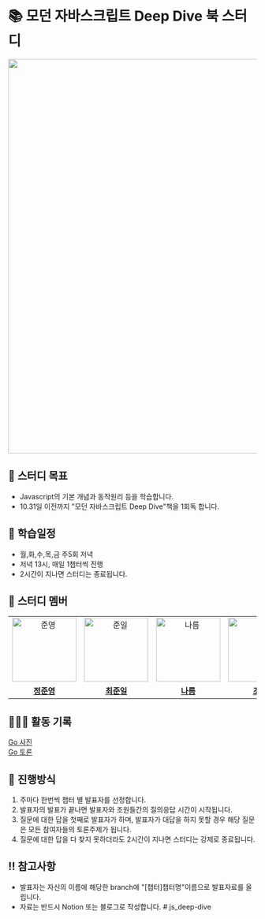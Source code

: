 # 📚 모던 자바스크립트 Deep Dive 북 스터디

<image src="https://github.com/wn8624/JS_Deepdive_book_study/assets/81373171/7a88d950-e4d3-4464-bec0-ada935046771" width="800px" height="800px">

## 📌 스터디 목표

- Javascript의 기본 개념과 동작원리 등을 학습합니다.
- 10.31일 이전까지 "모던 자바스크립트 Deep Dive"책을 1회독 합니다.

## 📅 학습일정

- 월,화,수,목,금 주5회 저녁
- 저녁 13시, 매일 1챕터씩 진행
- 2시간이 지나면 스터디는 종료됩니다.

## 🐻 스터디 멤버

<table>
 <tr>
    <td align="center"><a href="https://github.com/junjeeong"><img src="https://avatars.githubusercontent.com/u/81373171?v=4" width="130px;" alt="준영"></a></td>
    <td align="center"><a href="https://github.com/wnsdlf25"><img src="https://avatars.githubusercontent.com/u/102348842?v=4" width="130px"alt="준일"></a></td>
    <td align="center"><a href="https://github.com/hanryu1109"><img src="https://avatars.githubusercontent.com/u/82071500?v=4" width="130px;" alt="나름"></a></td>
   <td align="center"><a href="https://github.com/dikum98"><img src="https://avatars.githubusercontent.com/u/97519893?v=4" width="130px;" alt="조한"></a></td>
    <td align="center"><a href="https://github.com/ruukr8080"><img src="https://avatars.githubusercontent.com/u/131014787?v=4" width="130px;" alt="신한"></a></td>
  </tr>
  <tr>
    <td align="center"><a href="https://github.com/junjeeong"><b>정준영</b></a></td>
    <td align="center"><a href="https://github.com/wnsdlf25"><b>최준일</b></a></td>
    <td align="center"><a href="https://github.com/hanryu1109"><b>나름</b></a></td>
    <td align="center"><a href="https://github.com/dikum98"><b>조한</b></a></td>
    <td align="center"><a href="https://github.com/ruukr8080"><b>신한</b></a></td>
  </tr>
</table>

## 🏃🏻‍♂️ 활동 기록

<a href="https://github.com/junjeeong/JS_Deepdive_book_study/wiki/08.25-OT%EC%A7%84%ED%96%89">Go 사진</a></br>
<a href="https://github.com/junjeeong/JS_Deepdive_book_study/discussions">Go 토론</a>

## 💫 진행방식

1. 주마다 한번씩 챕터 별 발표자를 선정합니다.
2. 발표자의 발표가 끝나면 발표자와 조원들간의 질의응답 시간이 시작됩니다.
3. 질문에 대한 답을 첫째로 발표자가 하며, 발표자가 대답을 하지 못할 경우 해당 질문은 모든 참여자들의 토론주제가 됩니다.
4. 질문에 대한 답을 다 찾지 못하더라도 2시간이 지나면 스터디는 강제로 종료됩니다.

## ‼️ 참고사항

- 발표자는 자신의 이름에 해당한 branch에 "[챕터]챕터명"이름으로 발표자료를 올립니다.
- 자료는 반드시 Notion 또는 블로그로 작성합니다.
#   j s _ d e e p - d i v e  
 
